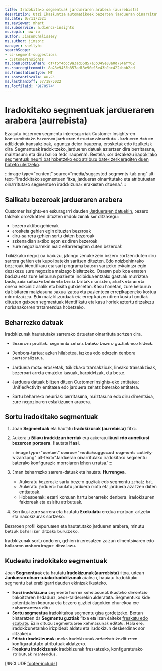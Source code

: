 ```yaml
---
title: Iradokitako segmentuak jardueraren arabera (aurrebista)
description: Utzi Ikaskuntza automatikoek bezeroen jardueran oinarritutako segmentu berri eta interesgarriak aurkitzen laguntzen.
ms.date: 05/11/2021
ms.reviewer: mhart
ms.subservice: audience-insights
ms.topic: how-to
author: JimsonChalissery
ms.author: jimsonc
manager: shellyha
searchScope:
- ci-segment-suggestions
- customerInsights
ms.openlocfilehash: df4f5f4b5c9a3ad66d57a6b349e18a0d714aff62
ms.sourcegitcommit: 8a28e9458b857adf8e90e25e43b9bc422ebbb2cd
ms.translationtype: MT
ms.contentlocale: eu-ES
ms.lasthandoff: 07/18/2022
ms.locfileid: "9170574"
---
```

# <a name="suggested-segments-based-on-activity-preview"></a>Iradokitako segmentuak jardueraren arabera (aurrebista)

Ezagutu bezeroen segmentu interesgarriak Customer Insights-en kontsumitutako bezeroen jardueren datuetan oinarrituta. Jardueren datuen adibideak transakzioak, laguntza deien iraupena, erosketak edo itzulketak dira. Segmentuak iradokitzeko, jardueren datuak aztertzen dira berritasuna, maiztasuna eta diru balioa (edo iraupena). Bestela, sor dezakezu [iradokitako segmentuak neurri bat hobetzeko edo atributu batek zerk eragiten duen hobeto ulertzeko](suggested-segments.md).

:::image type="content" source="media/suggested-segments-tab.png" alt-text="Iradokitako segmentuen fitxa, jardueran oinarritutako eta atributuetan oinarritutako segmentuen iradokizunak erakusten dituena.":::

## <a name="categorize-customers-by-activity"></a>Sailkatu bezeroak jardueraren arabera

Customer Insights-en eskuragarri dauden [Jardueraren datuekin](activities.md), bezero taldeak ordezkatzen dituzten iradokizunak sor ditzakegu:

- bezero aktibo gehienak 
- erosketa gehien egin dituzten bezeroak 
- diru-sarrera gehien sortu duten bezeroak 
- azkenaldian aktibo egon ez diren bezeroak 
- zure negozioarekin maiz elkarreragiten duten bezeroak  

Txikizkako negozioa baduzu, jakingo zenuke zein bezero sortzen duten diru sarrera gehien eta kupoi batekin saritzen dituzten. Edo noizbehinkako bezeroak identifikatu eta sari programa batean sartzeko eskaintza egin dezakezu zure negozioa maizago bisitatzeko.
Osasun publikoa ematen baduzu eta zure helburua paziente indibidualentzako gastuak murriztea bada, saia zaitezke behin eta berriz bisitak murrizten, ahalik eta arreta onena eskainiz ahalik eta bisita gutxienetan. Kasu honetan, zure helburua da bisitaren maiztasuna baxua izatea eta pazienteen errepikapeneko kostua minimizatzea. Edo maiz hitzorduak eta errepikatzen diren kostu handiak dituzten gaixoen segmentuak identifikatu eta kasu horiek aztertu ditzakezu norbanakoaren tratamendua hobetzeko.

## <a name="required-data"></a>Beharrezko datuak

Iradokizunak hautatutako sarrerako datuetan oinarrituta sortzen dira.

- Bezeroen profilak: segmentu zehatz bateko bezero guztiak edo kideak.

- Denbora-tartea: azken hilabetea, iazkoa edo edozein denbora pertsonalizatua.

- Jarduera mota: erosketak, txikizkako transakzioak, lineako transakzioak, bezeroari arreta emateko kasuak, harpidetzak, eta beste.  

- Jarduera datuak biltzen dituen Customer Insights-eko entitatea: UnifiedActivity entitatea edo jarduera zehatz baterako entitatea.

- Sartu beharreko neurriak: berritasuna, maiztasuna edo diru dimentsioa, zure negozioaren eskakizunen arabera.

## <a name="generate-suggested-segments"></a>Sortu iradokitako segmentuak

1. Joan **Segmentuak** eta hautatu **Iradokizunak (aurrebista)** fitxa.

1. Aukeratu **Bilatu iradokizun berriak** eta aukeratu **Ikusi edo aurreikusi bezeroen portaera**. Hautatu **Hasi**.

   :::image type="content" source="media/suggested-segments-activity-wizard.png" alt-text="Jardueran oinarritutako iradokitako segmentu baterako konfigurazio morroiaren lehen urratsa.":::

1. Eman beharrezko sarrera-datuak eta hautatu **Hurrengoa**.

   - Aukeratu bezeroak: sartu bezero guztiak edo segmentu zehatz bat.
   - Aukeratu jarduera: hautatu jarduera mota eta jarduera azaltzen duten entitateak.
   - Hobespenak: ezarri kontuan hartu beharreko denbora, iradokizunen faktoreak eta esleitu atributuak.

1. Berrikusi zure sarrera eta hautatu **Exekutatu** eredua martxan jartzeko eta iradokizunak sortzeko.

Bezeroen profil kopuruaren eta hautatutako jardueren arabera, minutu batzuk behar izan ditzake burutzeko.

Iradokizunak sortu ondoren, gehien interesatzen zaizun dimentsioaren edo balioaren arabera iragazi ditzakezu.

## <a name="manage-suggested-segments"></a>Kudeatu iradokitako segmentuak

Joan **Segmentuak** eta hautatu **Iradokizunak (aurrebista)** fitxa. urtean **Jardueran oinarritutako iradokizunak** atalean, hautatu iradokitako segmentu bat erabilgarri dauden ekintzak ikusteko.

- **Ikusi iradokizuna** segmentu horren xehetasunak ikusteko dimentsio bakoitzaren hedadura, xede-taldearekin alderatuta. Segmentuko kide potentzialen kopurua eta bezero guztiei dagokien ehunekoa ere nabarmentzen ditu.
- **Sortu segmentua** iradokitakoa segmentu gisa gordetzeko. Bertan bistaratzen da **Segmentu guztiak** fitxa eta izan daiteke [freskatu edo ezabatu](segments.md). Ezin dituzu segmentuaren xehetasunak editatu. Hala ere, iradokizunetarako irizpideak aldatu eta iradokizun desberdinak sor ditzakezu.
- **Editatu iradokizunak** uneko iradokizunak ordezkatuko dituzten konfiguratutako atributuak aldatzeko.
- **Freskatu iradokizunak** iradokizunak freskatzeko, konfiguratutako atributuak mantenduz.

[!INCLUDE [footer-include](includes/footer-banner.md)]

